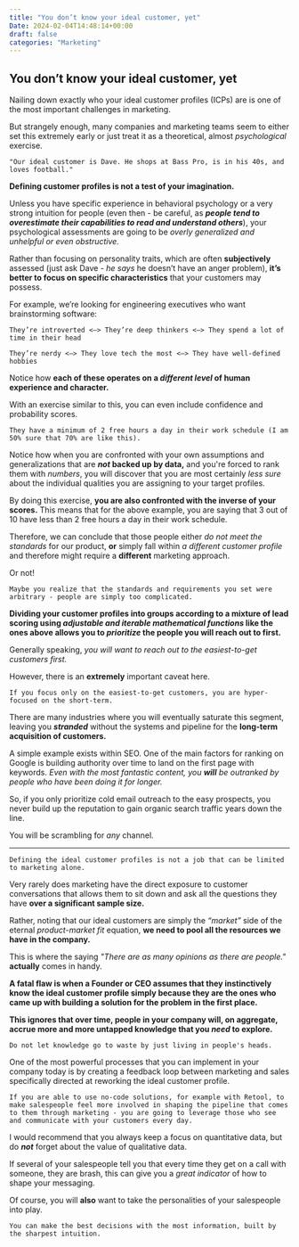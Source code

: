 ```yaml
---
title: "You don’t know your ideal customer, yet"
Date: 2024-02-04T14:48:14+00:00
draft: false
categories: "Marketing"
---
```

## You don’t know your ideal customer, yet

Nailing down exactly who your ideal customer profiles (ICPs) are is one of the most important challenges in marketing.

But strangely enough, many companies and marketing teams seem to either set this extremely early or just treat it as a theoretical, almost *psychological* exercise.

`"Our ideal customer is Dave. He shops at Bass Pro, is in his 40s, and loves football."`

**Defining customer profiles is not a test of your imagination.**

Unless you have specific experience in behavioral psychology or a very strong intuition for people (even then - be careful, as ***people tend to overestimate their capabilities to read and understand others***), your psychological assessments are going to be *overly generalized and unhelpful or even obstructive.*

Rather than focusing on personality traits, which are often **subjectively** assessed (just ask Dave - *he says* he doesn’t have an anger problem), **it’s better to focus on specific characteristics** that your customers may possess.

For example, we’re looking for engineering executives who want brainstorming software:

`They’re introverted <—> They’re deep thinkers <—> They spend a lot of time in their head`

`They’re nerdy <—> They love tech the most <—> They have well-defined hobbies`

Notice how **each of these operates on a *different level* of human experience and character.**

With an exercise similar to this, you can even include confidence and probability scores.

`They have a minimum of 2 free hours a day in their work schedule (I am 50% sure that 70% are like this).`

Notice how when you are confronted with your own assumptions and generalizations that are ***not* backed up by data,** and you're forced to rank them with *numbers*, you will discover that you are most certainly *less sure* about the individual qualities you are assigning to your target profiles.

By doing this exercise, **you are also confronted with the inverse of your scores.** This means that for the above example, you are saying that 3 out of 10 have less than 2 free hours a day in their work schedule.

Therefore, we can conclude that those people either *do not meet the standards* for our product, **or** simply fall within *a different customer profile* and therefore might require a **different** marketing approach.

Or not! 

`Maybe you realize that the standards and requirements you set were arbitrary - people are simply too complicated.`

**Dividing your customer profiles into groups according to a mixture of lead scoring using *adjustable and iterable mathematical functions* like the ones above allows you to *prioritize* the people you will reach out to first.**

Generally speaking, *you will want to reach out to the easiest-to-get customers first.*

However, there is an **extremely** important caveat here. 

`If you focus only on the easiest-to-get customers, you are hyper-focused on the short-term.`

There are many industries where you will eventually saturate this segment, leaving you ***stranded*** without the systems and pipeline for the **long-term acquisition of customers.**

A simple example exists within SEO. One of the main factors for ranking on Google is building authority over time to land on the first page with keywords. *Even with the most fantastic content, you **will** be outranked by people who have been doing it for longer.*

So, if you only prioritize cold email outreach to the easy prospects, you never build up the reputation to gain organic search traffic years down the line.

You will be scrambling for *any* channel.

---

`Defining the ideal customer profiles is not a job that can be limited to marketing alone.`

Very rarely does marketing have the direct exposure to customer conversations that allows them to sit down and ask all the questions they have **over a significant sample size.**

Rather, noting that our ideal customers are simply the *“market”* side of the eternal *product-market fit* equation, **we need to pool all the resources we have in the company.**

This is where the saying *"There are as many opinions as there are people."* **actually** comes in handy.

**A fatal flaw is when a Founder or CEO assumes that they instinctively know the ideal customer profile simply because they are the ones who came up with building a solution for the problem in the first place.**

**This ignores that over time, people in your company will, on aggregate, accrue more and more untapped knowledge that you *need* to explore.**

`Do not let knowledge go to waste by just living in people's heads.`

One of the most powerful processes that you can implement in your company today is by creating a feedback loop between marketing and sales specifically directed at reworking the ideal customer profile.

`If you are able to use no-code solutions, for example with Retool, to make salespeople feel more involved in shaping the pipeline that comes to them through marketing - you are going to leverage those who see and communicate with your customers every day.`

I would recommend that you always keep a focus on quantitative data, but do ***not*** forget about the value of qualitative data.

If several of your salespeople tell you that every time they get on a call with someone, they are brash, this can give you a *great indicator* of how to shape your messaging.

Of course, you will **also** want to take the personalities of your salespeople into play.

`You can make the best decisions with the most information, built by the sharpest intuition.`
